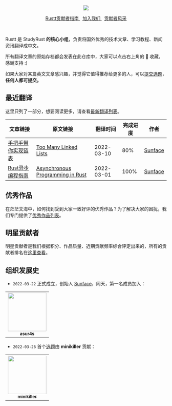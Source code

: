 <div align="center">
    <img src="https://github.com/studyrs/Rustt/blob/main/.github/assets/logo.png?raw=true">

<a align="center" href="https://guide.rustt.org">Rustt贡献者指南 </a>
&nbsp;
<a align="center" href="https://guide.rustt.org/join-us.html">加入我们 </a>
&nbsp;
<a align="center" href="https://github.com/studyrs/Rustt/blob/main/贡献者排名.md">贡献者风采 </a>
</div>

<br />

Rustt 是 StudyRust **的核心小组**，负责将国外优秀的技术文章、学习教程、新闻资讯翻译成中文。

所有翻译文章的原始存档都会发表在此仓库中，大家可以点击右上角的 🌟 收藏，感谢支持 :)

如果大家对某篇英文文章感兴趣，并觉得它值得推荐给更多的人，可以[提交选题](http://guide.rustt.org/proposing.html)，**任何人都可提交。**


## 最近翻译
这里只列了一部分，想要阅读更多，请查看[最新翻译列表](./最近翻译.md)。

| 文章链接 | 原文链接 | 翻译时间 | 完成进度 | 作者 |
| ------- | ------ | ------- | -------- | ----- |
| [手把手带你实现链表](https://github.com/studyrs/too-many-lists) | [Too Many Linked Lists](https://rust-unofficial.github.io/too-many-lists/) | 2022-03-10 | 80% | [Sunface](https://im.dev) |
| [Rust异步编程指南](https://github.com/studyrs/async-book) | [Asynchronous Programming in Rust](https://rust-lang.github.io/async-book/) | 2022-03-01 | 100% |  [Sunface](https://im.dev) |


## 优秀作品
在茫茫文海中，如何找到受到大家一致好评的优秀作品？为了解决大家的困扰，我们专门提供了[优秀作品列表](./优秀作品.md)。


## 明星贡献者

明星贡献者是我们根据积分、作品质量、近期贡献频率综合评定出来的，所有的贡献者排名在[这里查看](./贡献者排名.md)。

<!-- <table>
    <tr>
        <td align="center">
            <a href="http://im.dev">
                <img src="https://avatars.githubusercontent.com/u/7036754?v=4?s=100" width="120px"  alt=""/>
                <br />
                <sub><b>Sunface</b></sub>
                <br />
                <sub><a href="https://guide.rustt.org/rank-points.html">💎💎💎 610分</a></sub>
            </a>
        </td>
    </tr>
</table> -->
  

## 组织发展史

- `2022-03-22` 正式成立，创始人 [Sunface](https://im.dev)，同天，第一名成员加入： 

<table>
    <tr>
        <td align="center">
            <a href="https://github.com/asur4s">
                <img src="https://avatars.githubusercontent.com/u/99897242?v=4?s=100" width="120px"  alt=""/>
                <br />
                <sub><b>asur4s</b></sub>
                <br />
            </a>
        </td>
    </tr>
</table>

- `2022-03-26` 首个[选题](https://github.com/studyrs/Rustt/issues/10)由 **minikiller** 贡献：

<table>
    <tr>
        <td align="center">
            <a href="https://github.com/minikiller">
                  <img src="https://avatars.githubusercontent.com/u/5356570?v=4?s=100" width="120px"  alt=""/>
                <br />
                <sub><b>minikiller</b></sub>
                <br />
            </a>
        </td>
    </tr>
</table>